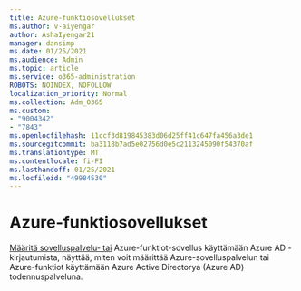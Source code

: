 ```yaml
---
title: Azure-funktiosovellukset
ms.author: v-aiyengar
author: AshaIyengar21
manager: dansimp
ms.date: 01/25/2021
ms.audience: Admin
ms.topic: article
ms.service: o365-administration
ROBOTS: NOINDEX, NOFOLLOW
localization_priority: Normal
ms.collection: Adm_O365
ms.custom:
- "9004342"
- "7843"
ms.openlocfilehash: 11ccf3d819845383d06d25ff41c647fa456a3de1
ms.sourcegitcommit: ba3118b7ad5e02756d0e5c2113245090f54370af
ms.translationtype: MT
ms.contentlocale: fi-FI
ms.lasthandoff: 01/25/2021
ms.locfileid: "49984530"
---
```

# <a name="azure-function-apps"></a>Azure-funktiosovellukset

[Määritä sovelluspalvelu- tai](https://docs.microsoft.com/azure/app-service/configure-authentication-provider-aad) Azure-funktiot-sovellus käyttämään Azure AD -kirjautumista, näyttää, miten voit määrittää Azure-sovelluspalvelun tai Azure-funktiot käyttämään Azure Active Directorya (Azure AD) todennuspalveluna.